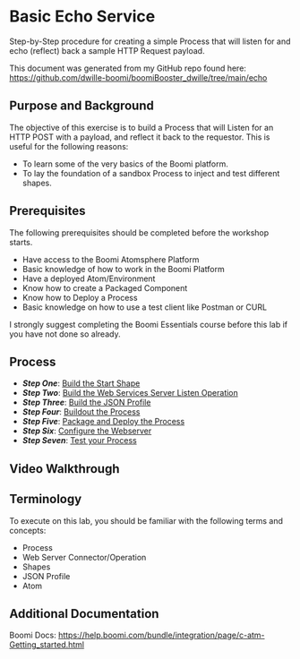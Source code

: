 # Basic Echo Service

Step-by-Step procedure for creating a simple Process that will listen for and echo (reflect) back a sample HTTP Request payload.

This document was generated from my GitHub repo found here: https://github.com/dwille-boomi/boomiBooster_dwille/tree/main/echo

## Purpose and Background

The objective of this exercise is to build a Process that will Listen for an HTTP POST with a payload, and reflect it back to the requestor. This is useful for the following reasons:

- To learn some of the very basics of the Boomi platform.
- To lay the foundation of a sandbox Process to inject and test different shapes.

## Prerequisites

The following prerequisites should be completed before the workshop starts.

- Have access to the Boomi Atomsphere Platform
- Basic knowledge of how to work in the Boomi Platform
- Have a deployed Atom/Environment
- Know how to create a Packaged Component
- Know how to Deploy a Process
- Basic knowledge on how to use a test client like Postman or CURL

I strongly suggest completing the Boomi Essentials course before this lab if you have not done so already.

## Process

- ***Step One***: [Build the Start Shape](doc/echoLab.md#build-the-start-shape)
- ***Step Two***: [Build the Web Services Server Listen Operation](doc/echoLab.md#build-the-web-services-server-listen-operation)
- ***Step Three***: [Build the JSON Profile](doc/echoLab.md#build-the-json-profile)
- ***Step Four***: [Buildout the Process](doc/echoLab.md#buildout-the-process)
- ***Step Five***: [Package and Deploy the Process](doc/echoLab.md#package-and-deploy-the-process)
- ***Step Six***: [Configure the Webserver](doc/echoLab.md#configure-the-webserver)
- ***Step Seven***: [Test your Process](doc/echoLab.md#test-your-process)

## Video Walkthrough



## Terminology

To execute on this lab, you should be familiar with the following terms and concepts:

- Process
- Web Server Connector/Operation
- Shapes
- JSON Profile
- Atom

## Additional Documentation

Boomi Docs: https://help.boomi.com/bundle/integration/page/c-atm-Getting_started.html

